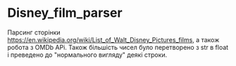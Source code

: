 # Disney_film_parser
Парсинг сторінки https://en.wikipedia.org/wiki/List_of_Walt_Disney_Pictures_films, а також робота з OMDb APi.
Також більшість чисел було перетворено з str в float і преведено до "нормального вигляду" деякі строки.
